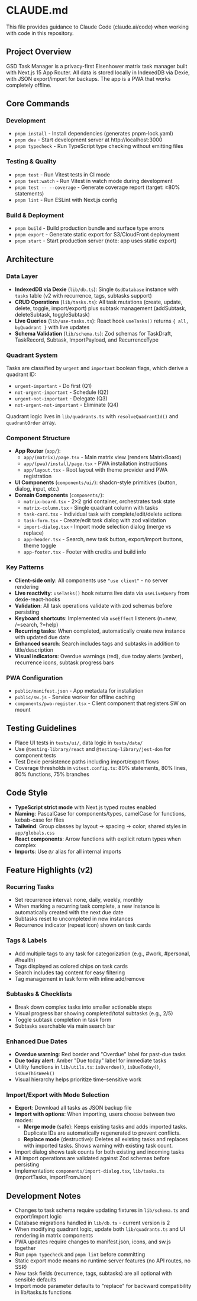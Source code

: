 # CLAUDE.md

This file provides guidance to Claude Code (claude.ai/code) when working with code in this repository.

## Project Overview

GSD Task Manager is a privacy-first Eisenhower matrix task manager built with Next.js 15 App Router. All data is stored locally in IndexedDB via Dexie, with JSON export/import for backups. The app is a PWA that works completely offline.

## Core Commands

### Development
- `pnpm install` - Install dependencies (generates pnpm-lock.yaml)
- `pnpm dev` - Start development server at http://localhost:3000
- `pnpm typecheck` - Run TypeScript type checking without emitting files

### Testing & Quality
- `pnpm test` - Run Vitest tests in CI mode
- `pnpm test:watch` - Run Vitest in watch mode during development
- `pnpm test -- --coverage` - Generate coverage report (target: ≥80% statements)
- `pnpm lint` - Run ESLint with Next.js config

### Build & Deployment
- `pnpm build` - Build production bundle and surface type errors
- `pnpm export` - Generate static export for S3/CloudFront deployment
- `pnpm start` - Start production server (note: app uses static export)

## Architecture

### Data Layer
- **IndexedDB via Dexie** (`lib/db.ts`): Single `GsdDatabase` instance with `tasks` table (v2 with recurrence, tags, subtasks support)
- **CRUD Operations** (`lib/tasks.ts`): All task mutations (create, update, delete, toggle, import/export) plus subtask management (addSubtask, deleteSubtask, toggleSubtask)
- **Live Queries** (`lib/use-tasks.ts`): React hook `useTasks()` returns `{ all, byQuadrant }` with live updates
- **Schema Validation** (`lib/schema.ts`): Zod schemas for TaskDraft, TaskRecord, Subtask, ImportPayload, and RecurrenceType

### Quadrant System
Tasks are classified by `urgent` and `important` boolean flags, which derive a quadrant ID:
- `urgent-important` - Do first (Q1)
- `not-urgent-important` - Schedule (Q2)
- `urgent-not-important` - Delegate (Q3)
- `not-urgent-not-important` - Eliminate (Q4)

Quadrant logic lives in `lib/quadrants.ts` with `resolveQuadrantId()` and `quadrantOrder` array.

### Component Structure
- **App Router** (`app/`):
  - `app/(matrix)/page.tsx` - Main matrix view (renders MatrixBoard)
  - `app/(pwa)/install/page.tsx` - PWA installation instructions
  - `app/layout.tsx` - Root layout with theme provider and PWA registration
- **UI Components** (`components/ui/`): shadcn-style primitives (button, dialog, input, etc.)
- **Domain Components** (`components/`):
  - `matrix-board.tsx` - 2×2 grid container, orchestrates task state
  - `matrix-column.tsx` - Single quadrant column with tasks
  - `task-card.tsx` - Individual task with complete/edit/delete actions
  - `task-form.tsx` - Create/edit task dialog with zod validation
  - `import-dialog.tsx` - Import mode selection dialog (merge vs replace)
  - `app-header.tsx` - Search, new task button, export/import buttons, theme toggle
  - `app-footer.tsx` - Footer with credits and build info

### Key Patterns
- **Client-side only**: All components use `"use client"` - no server rendering
- **Live reactivity**: `useTasks()` hook returns live data via `useLiveQuery` from dexie-react-hooks
- **Validation**: All task operations validate with zod schemas before persisting
- **Keyboard shortcuts**: Implemented via `useEffect` listeners (n=new, /=search, ?=help)
- **Recurring tasks**: When completed, automatically create new instance with updated due date
- **Enhanced search**: Search includes tags and subtasks in addition to title/description
- **Visual indicators**: Overdue warnings (red), due today alerts (amber), recurrence icons, subtask progress bars

### PWA Configuration
- `public/manifest.json` - App metadata for installation
- `public/sw.js` - Service worker for offline caching
- `components/pwa-register.tsx` - Client component that registers SW on mount

## Testing Guidelines
- Place UI tests in `tests/ui/`, data logic in `tests/data/`
- Use `@testing-library/react` and `@testing-library/jest-dom` for component tests
- Test Dexie persistence paths including import/export flows
- Coverage thresholds in `vitest.config.ts`: 80% statements, 80% lines, 80% functions, 75% branches

## Code Style
- **TypeScript strict mode** with Next.js typed routes enabled
- **Naming**: PascalCase for components/types, camelCase for functions, kebab-case for files
- **Tailwind**: Group classes by layout → spacing → color; shared styles in `app/globals.css`
- **React components**: Arrow functions with explicit return types when complex
- **Imports**: Use `@/` alias for all internal imports

## Feature Highlights (v2)

### Recurring Tasks
- Set recurrence interval: none, daily, weekly, monthly
- When marking a recurring task complete, a new instance is automatically created with the next due date
- Subtasks reset to uncompleted in new instances
- Recurrence indicator (repeat icon) shown on task cards

### Tags & Labels
- Add multiple tags to any task for categorization (e.g., #work, #personal, #health)
- Tags displayed as colored chips on task cards
- Search includes tag content for easy filtering
- Tag management in task form with inline add/remove

### Subtasks & Checklists
- Break down complex tasks into smaller actionable steps
- Visual progress bar showing completed/total subtasks (e.g., 2/5)
- Toggle subtask completion in task form
- Subtasks searchable via main search bar

### Enhanced Due Dates
- **Overdue warning**: Red border and "Overdue" label for past-due tasks
- **Due today alert**: Amber "Due today" label for immediate tasks
- Utility functions in `lib/utils.ts`: `isOverdue()`, `isDueToday()`, `isDueThisWeek()`
- Visual hierarchy helps prioritize time-sensitive work

### Import/Export with Mode Selection
- **Export**: Download all tasks as JSON backup file
- **Import with options**: When importing, users choose between two modes:
  - **Merge mode** (safe): Keeps existing tasks and adds imported tasks. Duplicate IDs are automatically regenerated to prevent conflicts.
  - **Replace mode** (destructive): Deletes all existing tasks and replaces with imported tasks. Shows warning with existing task count.
- Import dialog shows task counts for both existing and incoming tasks
- All import operations are validated against Zod schemas before persisting
- Implementation: `components/import-dialog.tsx`, `lib/tasks.ts` (importTasks, importFromJson)

## Development Notes
- Changes to task schema require updating fixtures in `lib/schema.ts` and export/import logic
- Database migrations handled in `lib/db.ts` - current version is 2
- When modifying quadrant logic, update both `lib/quadrants.ts` and UI rendering in matrix components
- PWA updates require changes to manifest.json, icons, and sw.js together
- Run `pnpm typecheck` and `pnpm lint` before committing
- Static export mode means no runtime server features (no API routes, no SSR)
- New task fields (recurrence, tags, subtasks) are all optional with sensible defaults
- Import mode parameter defaults to "replace" for backward compatibility in lib/tasks.ts functions

